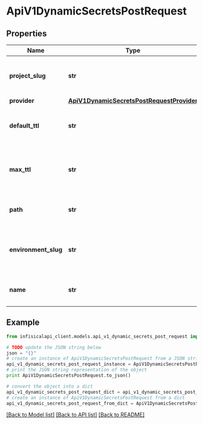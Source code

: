 # ApiV1DynamicSecretsPostRequest


## Properties
Name | Type | Description | Notes
------------ | ------------- | ------------- | -------------
**project_slug** | **str** | The slug of the project to create dynamic secret in. | 
**provider** | [**ApiV1DynamicSecretsPostRequestProvider**](ApiV1DynamicSecretsPostRequestProvider.md) |  | 
**default_ttl** | **str** | The default TTL that will be applied for all the leases. | 
**max_ttl** | **str** | The maximum limit a TTL can be leases or renewed. | [optional] 
**path** | **str** | The path to create the dynamic secret in. | [optional] [default to '/']
**environment_slug** | **str** | The slug of the environment to create the dynamic secret in. | 
**name** | **str** | The name of the dynamic secret. | 

## Example

```python
from infisicalapi_client.models.api_v1_dynamic_secrets_post_request import ApiV1DynamicSecretsPostRequest

# TODO update the JSON string below
json = "{}"
# create an instance of ApiV1DynamicSecretsPostRequest from a JSON string
api_v1_dynamic_secrets_post_request_instance = ApiV1DynamicSecretsPostRequest.from_json(json)
# print the JSON string representation of the object
print ApiV1DynamicSecretsPostRequest.to_json()

# convert the object into a dict
api_v1_dynamic_secrets_post_request_dict = api_v1_dynamic_secrets_post_request_instance.to_dict()
# create an instance of ApiV1DynamicSecretsPostRequest from a dict
api_v1_dynamic_secrets_post_request_from_dict = ApiV1DynamicSecretsPostRequest.from_dict(api_v1_dynamic_secrets_post_request_dict)
```
[[Back to Model list]](../README.md#documentation-for-models) [[Back to API list]](../README.md#documentation-for-api-endpoints) [[Back to README]](../README.md)


